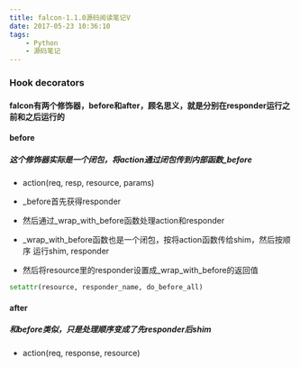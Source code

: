 ```yaml
---
title: falcon-1.1.0源码阅读笔记V
date: 2017-05-23 10:36:10
tags:
    - Python
    - 源码笔记
---
```


### Hook decorators

#### falcon有两个修饰器，before和after，顾名思义，就是分别在responder运行之前和之后运行的

#### before
##### 这个修饰器实际是一个闭包，将action通过闭包传到内部函数_before

* action(req, resp, resource, params)
* _before首先获得responder
* 然后通过_wrap_with_before函数处理action和responder
* _wrap_with_before函数也是一个闭包，按将action函数传给shim，然后按顺序
运行shim, responder

* 然后将resource里的responder设置成_wrap_with_before的返回值

````python
setattr(resource, responder_name, do_before_all)
````

#### after
##### 和before类似，只是处理顺序变成了先responder后shim
* action(req, response, resource)